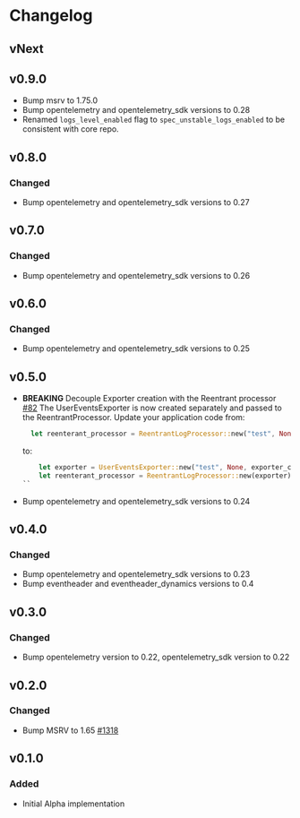 # Changelog

## vNext

## v0.9.0

- Bump msrv to 1.75.0
- Bump opentelemetry and opentelemetry_sdk versions to 0.28
- Renamed  `logs_level_enabled` flag to `spec_unstable_logs_enabled` to be consistent with core repo.

## v0.8.0

### Changed

- Bump opentelemetry and opentelemetry_sdk versions to 0.27

## v0.7.0

### Changed

- Bump opentelemetry and opentelemetry_sdk versions to 0.26

## v0.6.0

### Changed

- Bump opentelemetry and opentelemetry_sdk versions to 0.25

## v0.5.0

- **BREAKING** Decouple Exporter creation with the Reentrant processor [#82](https://github.com/open-telemetry/opentelemetry-rust-contrib/pull/82)
  The UserEventsExporter is now created separately and passed to the ReentrantProcessor. Update your application code from:
  ```rust
    let reenterant_processor = ReentrantLogProcessor::new("test", None, exporter_config);
  ```
  to:

  ```rust
      let exporter = UserEventsExporter::new("test", None, exporter_config);
      let reenterant_processor = ReentrantLogProcessor::new(exporter);
  ``
- Bump opentelemetry and opentelemetry_sdk versions to 0.24

## v0.4.0

### Changed

- Bump opentelemetry and opentelemetry_sdk versions to 0.23
- Bump eventheader and eventheader_dynamics versions to 0.4

## v0.3.0

### Changed

- Bump opentelemetry version to 0.22, opentelemetry_sdk version to 0.22

## v0.2.0

### Changed

- Bump MSRV to 1.65 [#1318](https://github.com/open-telemetry/opentelemetry-rust/pull/1318)

## v0.1.0

### Added

- Initial Alpha implementation
